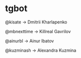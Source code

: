 # tgbot

@kisate -> Dmitrii Kharlapenko

@mbnexttime -> Killreal Gavrilov

@ainurbl -> Ainur Ibatov

@kuzminash -> Alexandra Kuzmina
